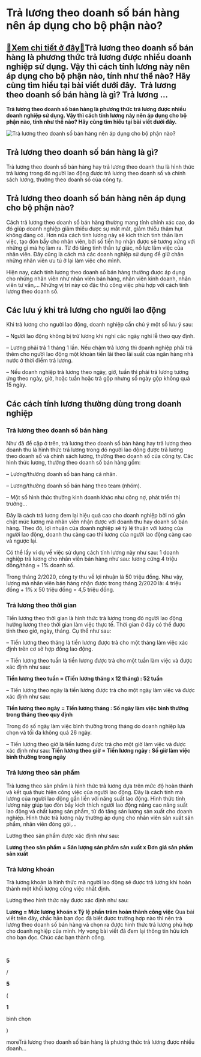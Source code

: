 Trả lương theo doanh số bán hàng nên áp dụng cho bộ phận nào?
=============================================================

[:gift:Xem chi tiết ở đây:gift:](https://hddtvn.com/tra-luong-theo-doanh-so-ban-hang-nen-ap-dung-cho-bo-phan-nao/)Trả lương theo doanh số bán hàng là phương thức trả lương được nhiều doanh nghiệp sử dụng. Vậy thì cách tính lương này nên áp dụng cho bộ phận nào, tính như thế nào? Hãy cùng tìm hiểu tại bài viết dưới đây.  Trả lương theo doanh số bán hàng là gì? Trả lương …
-------------------------------------------------------------------------------------------------------------------------------------------------------------------------------------------------------------------------------------------------------------------

**Trả lương theo doanh số bán hàng là phương thức trả lương được nhiều doanh nghiệp sử dụng. Vậy thì cách tính lương này nên áp dụng cho bộ phận nào, tính như thế nào? Hãy cùng tìm hiểu tại bài viết dưới đây.**


![Trả lương theo doanh số bán hàng nên áp dụng cho bộ phận nào?](https://hddtvn.com/wp-content/uploads/2021/01/two-businessmen-give-take-us-dollar-banknote_50039-1057.jpg)


Trả lương theo doanh số bán hàng là gì?
---------------------------------------


Trả lương theo doanh số bán hàng hay trả lương theo doanh thu là hình thức trả lương trong đó người lao động được trả lương theo doanh số và chính sách lương, thưởng theo doanh số của công ty.



Trả lương theo doanh số bán hàng nên áp dụng cho bộ phận nào?
-------------------------------------------------------------


Cách trả lương theo doanh số bán hàng thường mang tính chính xác cao, do đó giúp doanh nghiệp giảm thiểu được sự mất mát, giảm thiểu thâm hụt không đáng có. Hơn nữa cách tính lương này sẽ kích thích tinh thần làm việc, tạo đòn bẩy cho nhân viên, bởi số tiền họ nhận được sẽ tương xứng với những gì mà họ làm ra. Từ đó tăng tinh thần tự giác, nỗ lực làm việc của nhân viên. Đây cũng là cách mà các doanh nghiệp sử dụng để giữ chân những nhân viên ưu tú ở lại làm việc cho mình.


Hiện nay, cách tính lương theo doanh số bán hàng thường được áp dụng cho những nhân viên như nhân viên bán hàng, nhân viên kinh doanh, nhân viên tư vấn,… Những vị trí này có đặc thù công việc phù hợp với cách tính lương theo doanh số.


Các lưu ý khi trả lương cho người lao động
------------------------------------------


Khi trả lương cho người lao động, doanh nghiệp cần chú ý một số lưu ý sau:


– Người lao động không bị trừ lương khi nghỉ các ngày nghỉ lễ theo quy định.


– Lương phải trả 1 tháng 1 lần. Nếu chậm trả lương thì doanh nghiệp phải trả thêm cho người lao động một khoản tiền lãi theo lãi suất của ngân hàng nhà nước ở thời điểm trả lương.


– Nếu doanh nghiệp trả lương theo ngày, giờ, tuần thì phải trả lương tương ứng theo ngày, giờ, hoặc tuần hoặc trả gộp nhưng số ngày gộp không quá 15 ngày.


Các cách tính lương thường dùng trong doanh nghiệp
--------------------------------------------------


### Trả lương theo doanh số bán hàng


Như đã đề cập ở trên, trả lương theo doanh số bán hàng hay trả lương theo doanh thu là hình thức trả lương trong đó người lao động được trả lương theo doanh số và chính sách lương, thưởng theo doanh số của công ty. Các hình thức lương, thưởng theo doanh số bán hàng gồm:


– Lương/thưởng doanh số bán hàng cá nhân.


– Lương/thưởng doanh số bán hàng theo team (nhóm).


– Một số hình thức thưởng kinh doanh khác như công nợ, phát triển thị trường…


Đây là cách trả lương đem lại hiệu quả cao cho doanh nghiệp bởi nó gắn chặt mức lương mà nhân viên nhận được với doanh thu hay doanh số bán hàng. Theo đó, lợi nhuận của doanh nghiệp sẽ tỷ lệ thuận với lương của người lao động, doanh thu càng cao thì lương của người lao động càng cao và ngược lại.


Có thể lấy ví dụ về việc sử dụng cách tính lương này như sau: 1 doanh nghiệp trả lương cho nhân viên bán hàng như sau: lương cứng 4 triệu đồng/tháng + 1% doanh số.


Trong tháng 2/2020, công ty thu về lợi nhuận là 50 triệu đồng. Như vậy, lương mà nhân viên bán hàng nhận được trong tháng 2/2020 là: 4 triệu đồng + 1% x 50 triệu đồng = 4,5 triệu đồng.


### Trả lương theo thời gian


Tiền lương theo thời gian là hình thức trả lương trong đó người lao động hưởng lương theo thời gian làm việc thực tế. Thời gian ở đây có thể được tính theo giờ, ngày, tháng. Cụ thể như sau:


– Tiền lương theo tháng là tiền lương được trả cho một tháng làm việc xác định trên cơ sở hợp đồng lao động.


– Tiền lương theo tuần là tiền lương được trả cho một tuần làm việc và được xác định như sau:


**Tiền lương theo tuần = (Tiền lương tháng x 12 tháng) : 52 tuần**


– Tiền lương theo ngày là tiền lương được trả cho một ngày làm việc và được xác định như sau:


**Tiền lương theo ngày = Tiền lương tháng : Số ngày làm việc bình thường trong tháng theo quy định** 


Trong đó số ngày làm việc bình thường trong tháng do doanh nghiệp lựa chọn và tối đa không quá 26 ngày.



– Tiền lương theo giờ là tiền lương được trả cho một giờ làm việc và được xác định như sau:
**Tiền lương theo giờ = Tiền lương ngày : Số giờ làm việc bình thường trong ngày**



### Trả lương theo sản phẩm


Trả lương theo sản phẩm là hình thức trả lương dựa trên mức độ hoàn thành và kết quả thực hiện công việc của người lao động. Đây là cách tính mà lương của người lao động gắn liền với năng suất lao động. Hình thức tính lương này giúp tạo đòn bẩy kích thích người lao động nâng cao năng suất lao động và chất lượng sản phẩm, từ đó tăng sản lượng sản xuất cho doanh nghiệp. Hình thức trả lương này thường áp dụng cho nhân viên sản xuất sản phẩm, nhân viên đóng gói,…


Lương theo sản phẩm được xác định như sau:


**Lương theo sản phẩm = Sản lượng sản phẩm sản xuất x Đơn giá sản phẩm sản xuất**


### Trả lương khoán


Trả lương khoán là hình thức mà người lao động sẽ được trả lương khi hoàn thành một khối lượng công việc nhất định.


Lương theo hình thức này được xác định như sau:


**Lương = Mức lương khoán x Tỷ lệ phần trăm hoàn thành công việc**
Qua bài viết trên đây, chắc hẳn bạn đọc đã biết được trường hợp nào thì nên trả lương theo doanh số bán hàng và chọn ra được hình thức trả lương phù hợp cho doanh nghiệp của mình. Hy vọng bài viết đã đem lại thông tin hữu ích cho bạn đọc. Chúc các bạn thành công.


 








































**5**  

/  

**5**  

(  

**1**  

  

 bình chọn   

)


moreTrả lương theo doanh số bán hàng là phương thức trả lương được nhiều doanh…

